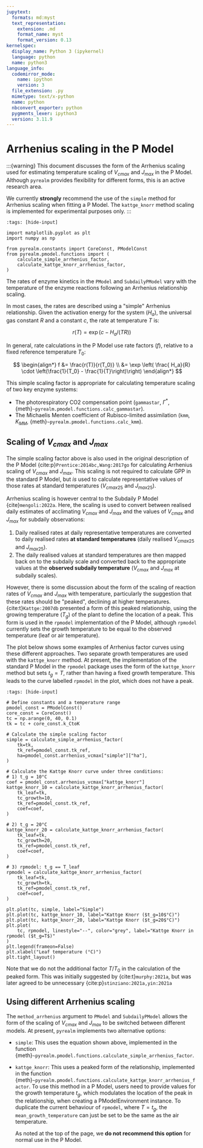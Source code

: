 ```yaml
---
jupytext:
  formats: md:myst
  text_representation:
    extension: .md
    format_name: myst
    format_version: 0.13
kernelspec:
  display_name: Python 3 (ipykernel)
  language: python
  name: python3
language_info:
  codemirror_mode:
    name: ipython
    version: 3
  file_extension: .py
  mimetype: text/x-python
  name: python
  nbconvert_exporter: python
  pygments_lexer: ipython3
  version: 3.11.9
---
```


# Arrhenius scaling in the P Model

:::{warning}
This document discusses the form of the Arrhenius scaling used for estimating
temperature scaling of $V_{cmax}$ and $J_{max}$ in the P Model. Although `pyrealm`
provides flexibility for different forms, this is an active research area.

We currently **strongly** recommend the use of the `simple` method for Arrhenius scaling
when fitting a P Model. The `kattge_knorr` method scaling is implemented for
experimental purposes only.
:::

```{code-cell} ipython3
:tags: [hide-input]

import matplotlib.pyplot as plt
import numpy as np

from pyrealm.constants import CoreConst, PModelConst
from pyrealm.pmodel.functions import (
    calculate_simple_arrhenius_factor,
    calculate_kattge_knorr_arrhenius_factor,
)
```

The rates of enzyme kinetics in the `PModel` and `SubdailyPModel` vary with the
temperature of the enzyme reactions following an Arrhenius relationship scaling.

In most cases, the rates are described using a "simple" Arrhenius relationship. Given
the activation energy for the system ($H_a$), the universal gas constant $R$ and a
constant $c$, the rate at temperature $T$ is:

$$r(T) = \exp(c - H_a / (T R))$$

In general, rate calculations in the P Model use rate factors ($f$), relative to a fixed
reference temperature $T_0$:

$$
    \begin{align*}
        f &= \frac{r(T)}{r(T_0)} \\
          &= \exp \left( \frac{ H_a}{R} \cdot
                \left(\frac{1}{T_0} - \frac{1}{T}\right)\right)
    \end{align*}
$$

This simple scaling factor is appropriate for calculating temperature scaling of two key
enzyme systems:

* The photorespiratory CO2 compensation point (`gammastar`, $\Gamma^\ast$,
  {meth}`~pyrealm.pmodel.functions.calc_gammastar`).
* The Michaelis Menten coefficient of Rubisco-limited assimilation (`kmm`, $K_{MM}$,
  {meth}`~pyrealm.pmodel.functions.calc_kmm`).

## Scaling of $V_{cmax}$ and $J_{max}$

The simple scaling factor above is also used in the original description of the P Model
{cite:p}`Prentice:2014bc,Wang:2017go` for calculating Arrhenius scaling of $V_{cmax}$
and $J_{max}$. This scaling is not required to calculate GPP in the standard P Model,
but *is* used to calculate representative values of those rates at standard temperatures
($V_{cmax25}$ and $J_{max25}$).

Arrhenius scaling is however central to the Subdaily P Model {cite}`mengoli:2022a`.
Here, the scaling is used to convert between realised daily estimates of acclimating
$V_{cmax}$ and $J_{max}$ and the values of $V_{cmax}$ and $J_{max}$ for subdaily
observations:

1. Daily realised rates at daily representative temperatures are converted to daily
   realised rates **at standard temperatures** (daily realised $V_{cmax25}$ and
   $J_{max25}$).
2. The daily realised values at standard temperatures are then mapped back on to the
   subdaily scale and converted back to the appropriate values at the **observed
   subdaily temperature** ($V_{cmax}$ and $J_{max}$ at subdaily scales).

However, there is some discussion about the form of the scaling of reaction rates of
$V_{cmax}$ and $J_{max}$ with temperature, particularly the suggestion that these rates
should be "peaked", declining at higher temperatures. {cite:t}`Kattge:2007db` presented
a form of this peaked relationship, using the growing temperature ($T_g$) of the plant
to define the location of a peak. This form is used in the `rpmodel` implementation of
the P Model, although `rpmodel` currently sets the growth temperature to be equal to the
observed temperature (leaf or air temperature).

The plot below shows some examples of Arrhenius factor curves using these different
approaches. Two separate growth temperatures are used with the `kattge_knorr` method. At
present, the implementation of the standard P Model in the `rpmodel` package uses the
form of the `kattge_knorr` method but sets $t_g=T$, rather than having a fixed growth
temperature. This leads to the curve labelled `rpmodel` in the plot, which does not have
a peak.

```{code-cell} ipython3
:tags: [hide-input]

# Define constants and a temperature range
pmodel_const = PModelConst()
core_const = CoreConst()
tc = np.arange(0, 40, 0.1)
tk = tc + core_const.k_CtoK

# Calculate the simple scaling factor
simple = calculate_simple_arrhenius_factor(
    tk=tk,
    tk_ref=pmodel_const.tk_ref,
    ha=pmodel_const.arrhenius_vcmax["simple"]["ha"],
)

# Calculate the Kattge Knorr curve under three conditions:
# 1) t_g = 10°C
coef = pmodel_const.arrhenius_vcmax["kattge_knorr"]
kattge_knorr_10 = calculate_kattge_knorr_arrhenius_factor(
    tk_leaf=tk,
    tc_growth=10,
    tk_ref=pmodel_const.tk_ref,
    coef=coef,
)

# 2) t_g = 20°C
kattge_knorr_20 = calculate_kattge_knorr_arrhenius_factor(
    tk_leaf=tk,
    tc_growth=20,
    tk_ref=pmodel_const.tk_ref,
    coef=coef,
)

# 3) rpmodel: t_g == T_leaf
rpmodel = calculate_kattge_knorr_arrhenius_factor(
    tk_leaf=tk,
    tc_growth=tk,
    tk_ref=pmodel_const.tk_ref,
    coef=coef,
)

plt.plot(tc, simple, label="Simple")
plt.plot(tc, kattge_knorr_10, label="Kattge Knorr ($t_g=10$°C)")
plt.plot(tc, kattge_knorr_20, label="Kattge Knorr ($t_g=20$°C)")
plt.plot(
    tc, rpmodel, linestyle="--", color="grey", label="Kattge Knorr in rpmodel ($t_g=T$)"
)
plt.legend(frameon=False)
plt.xlabel("Leaf temperature (°C)")
plt.tight_layout()
```

Note that we do not the additional factor $T/T_0$ in the calculation of the peaked form.
This was initially suggested by {cite:t}`murphy:2021a`, but was later agreed to be
unnecessary {cite:p}`stinziano:2021a,yin:2021a`

## Using different Arrhenius scaling

The `method_arrhenius` argument to `PModel` and `SubdailyPModel` allows the form of the
scaling of $V_{cmax}$ and $J_{max}$ to be switched between different models. At present,
`pyrealm` implements two alternative options:

* `simple`: This uses the equation shown above, implemented in the function
  {meth}`~pyrealm.pmodel.functions.calculate_simple_arrhenius_factor`.
* `kattge_knorr`: This uses a peaked form of the relationship, implemented in the
  function {meth}`~pyrealm.pmodel.functions.calculate_kattge_knorr_arrhenius_factor`. To
  use this method in a P Model, users need to provide values for the growth temperature
  $t_g$, which modulates the location of the peak in the relationship, when creating a
  PModelEnvironment instance. To duplicate the current behaviour of `rpmodel`, where
  $T=t_g$, the `mean_growth_temperature` can just be set to be the same as the
  air temperature.

  As noted at the top of the page, we **do not recommend this option** for normal use in
  the P Model.
